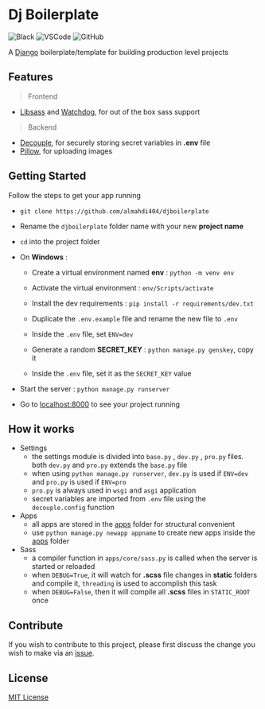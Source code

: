 # Dj Boilerplate

![Black](https://img.shields.io/badge/code%20style-black-000000.svg)
![VSCode](https://img.shields.io/static/v1?logo=visual-studio-code&label=&message=vscode&color=0066b8)
![GitHub](https://img.shields.io/github/license/almahdi404/code-django)

A [Django](https://www.djangoproject.com/) boilerplate/template for building production level projects

## Features

> Frontend

-   [Libsass](https://pypi.org/project/libsass/) and [Watchdog](https://pypi.org/project/watchdog/), for out of the box sass support

> Backend

-   [Decouple](https://pypi.org/project/python-decouple/), for securely storing secret variables in **.env** file
-   [Pillow](https://pypi.org/project/Pillow/), for uploading images

## Getting Started

Follow the steps to get your app running

-   `git clone https://github.com/almahdi404/djboilerplate`

-   Rename the `djboilerplate` folder name with your new **project name**

-   `cd` into the project folder

-   On **Windows** :

    -   Create a virtual environment named **env** : `python -m venv env`

    -   Activate the virtual environment : `env/Scripts/activate`

    -   Install the dev requirements : `pip install -r requirements/dev.txt`

    -   Duplicate the `.env.example` file and rename the new file to `.env`

    -   Inside the `.env` file, set `ENV=dev`

    -   Generate a random **SECRET_KEY** : `python manage.py genskey`, copy it

    -   Inside the `.env` file, set it as the `SECRET_KEY` value

-   Start the server : `python manage.py runserver`

-   Go to [localhost:8000](http://localhost:8000) to see your project running

## How it works

-   Settings
    -   the settings module is divided into `base.py` , `dev.py` , `pro.py` files. both `dev.py` and `pro.py` extends the `base.py` file
    -   when using `python manage.py runserver`, `dev.py` is used if `ENV=dev` and `pro.py` is used if `ENV=pro`
    -   `pro.py` is always used in `wsgi` and `asgi` application
    -   secret variables are imported from `.env` file using the `decouple.config` function
-   Apps
    -   all apps are stored in the [apps](apps) folder for structural convenient
    -   use `python manage.py newapp appname` to create new apps inside the [apps](apps) folder
-   Sass
    -   a compiler function in `apps/core/sass.py` is called when the server is started or reloaded
    -   when `DEBUG=True`, it will watch for **.scss** file changes in **static** folders and compile it, `threading` is used to accomplish this task
    -   when `DEBUG=False`, then it will compile all **.scss** files in `STATIC_ROOT` once

## Contribute

If you wish to contribute to this project, please first discuss the change you wish to make via an [issue](https://github.com/almahdi404/djboilerplate/issues).

## License

[MIT License](LICENSE)
